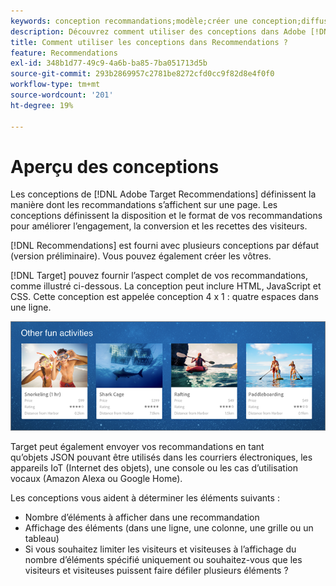 ```yaml
---
keywords: conception recommandations;modèle;créer une conception;diffusion;sortie
description: Découvrez comment utiliser des conceptions dans Adobe [!DNL Target] Recommendations pour définir la manière dont les recommandations apparaissent sur une page (1X4, 1X6, 2X2, etc.).
title: Comment utiliser les conceptions dans Recommendations ?
feature: Recommendations
exl-id: 348b1d77-49c9-4a6b-ba85-7ba051713d5b
source-git-commit: 293b2869957c2781be8272cfd0cc9f82d8e4f0f0
workflow-type: tm+mt
source-wordcount: '201'
ht-degree: 19%

---
```


# Aperçu des conceptions

Les conceptions de [!DNL Adobe Target Recommendations] définissent la manière dont les recommandations s’affichent sur une page. Les conceptions définissent la disposition et le format de vos recommandations pour améliorer l’engagement, la conversion et les recettes des visiteurs.

[!DNL Recommendations] est fourni avec plusieurs conceptions par défaut (version préliminaire). Vous pouvez également créer les vôtres.

[!DNL Target] pouvez fournir l’aspect complet de vos recommandations, comme illustré ci-dessous. La conception peut inclure HTML, JavaScript et CSS. Cette conception est appelée conception 4 x 1 : quatre espaces dans une ligne.

![image velocity_example](assets/velocity_example.png)

Target peut également envoyer vos recommandations en tant qu’objets JSON pouvant être utilisés dans les courriers électroniques, les appareils IoT (Internet des objets), une console ou les cas d’utilisation vocaux (Amazon Alexa ou Google Home).

Les conceptions vous aident à déterminer les éléments suivants :

* Nombre d’éléments à afficher dans une recommandation
* Affichage des éléments (dans une ligne, une colonne, une grille ou un tableau)
* Si vous souhaitez limiter les visiteurs et visiteuses à l’affichage du nombre d’éléments spécifié uniquement ou souhaitez-vous que les visiteurs et visiteuses puissent faire défiler plusieurs éléments ?
